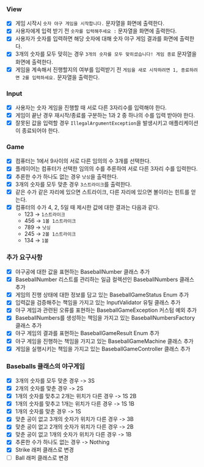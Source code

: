 ### View

- [x]  게임 시작시 `숫자 야구 게임을 시작합니다.` 문자열을 화면에 출력한다.
- [x]  사용자에게 입력 받기 전 `숫자를 입력해주세요 :`  문자열을 화면에 출력한다.
- [x]  사용자가 숫자를 입력하면 해당 숫자에 대해 숫자 야구 게임 결과를 화면에 출력한다.
- [x]  3개의 숫자를 모두 맞히는 경우 `3개의 숫자를 모두 맞히셨습니다! 게임 종료` 문자열을 화면에 출력한다.
- [x]  게임을 계속해서 진행할지의 여부를 입력받기 전 `게임을 새로 시작하려면 1, 종료하려면 2를 입력하세요.` 문자열을 출력한다.

### Input

- [x]  사용자는 숫자 게임을 진행할 때 서로 다른 3자리수를 입력해야 한다.
- [x]  게임이 끝난 경우 재시작/종료를 구분하는 1과 2 중 하나의 수를 입력 받아야 한다.
- [x]  잘못된 값을 입력할 경우 `IllegalArgumentException`을 발생시키고 애플리케이션이 종료되어야 한다.

### Game

- [x]  컴퓨터는 1에서 9사이의 서로 다른 임의의 수 3개를 선택한다.
- [x]  플레이어는 컴퓨터가 선택한 임의의 수를 추론하여 서로 다른 3자리 수를 입력한다.
- [x]  추론한 수가 하나도 없는 경우 `낫싱`을 출력한다.
- [x]  3개의 숫자를 모두 맞춘 경우 `3스트라이크`를 출력한다.
- [x]  같은 수가 같은 자리에 있으면 스트라이크, 다른 자리에 있으면 볼이라는 힌트를 얻는다.
- [x]  컴퓨터의 수가 4, 2, 5일 때 제시한 값에 대한 결과는 다음과 같다.
    - 123 → `1스트라이크`
    - 456 → `1볼 1스트라이크`
    - 789 → `낫싱`
    - 245 → `2볼 1스트라이크`
    - 134 → `1볼`

### 추가 요구사항

- [x]  야구공에 대한 값을 표현하는 BaseballNumber 클래스 추가
- [x]  BaseballNumber 리스트를 관리하는 일급 컬렉션인 BaseballNumbers 클래스 추가
- [x]  게임의 진행 상태에 대한 정보를 담고 있는 BaseballGameStatus Enum 추가
- [x]  입력값을 검증해주는 책임을 가지고 있는 InputValidator 유틸 클래스 추가
- [x]  야구 게임과 관련된 오류를 표현하는 BaseballGameException 커스텀 예외 추가
- [x]  BaseballNumbers를 생성하는 책임을 가지고 있는 BaseballNumbersFactory 클래스 추가
- [x]  야구 게임의 결과를 표현하는 BaseballGameResult Enum 추가
- [x]  야구 게임을 진행하는 책임을 가지고 있는 BaseballGameMachine 클래스 추가
- [x]  게임을 실행시키는 책임을 가지고 있는 BaseballGameController 클래스 추가

### Baseballs 클래스의 야구게임

- [x]  3개의 숫자를 모두 맞춘 경우 -> 3S
- [x]  2개의 숫자를 맞춘 경우 -> 2S
- [x]  1개의 숫자를 맞추고 2개는 위치가 다른 경우 -> 1S 2B
- [x]  1개의 숫자를 맞추고 1개는 위치가 다른 경우 -> 1S 1B
- [x]  1개의 숫자를 맞춘 경우 -> 1S
- [x]  맞춘 공이 없고 3개의 숫자가 위치가 다른 경우 -> 3B
- [x]  맞춘 공이 없고 2개의 숫자가 위치가 다른 경우 -> 2B
- [x]  맞춘 공이 없고 1개의 숫자가 위치가 다른 경우 -> 1B
- [x]  추론한 수가 하나도 없는 경우 -> Nothing
- [x]  Strike 래퍼 클래스로 변경
- [ ]  Ball 래퍼 클래스로 변경
